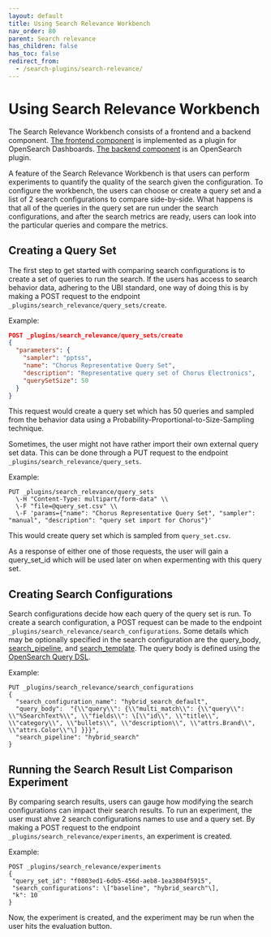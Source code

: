 ```yaml
---
layout: default
title: Using Search Relevance Workbench
nav_order: 80
parent: Search relevance
has_children: false
has_toc: false
redirect_from:
  - /search-plugins/search-relevance/
---
```


# Using Search Relevance Workbench 

The Search Relevance Workbench consists of a frontend and a backend component. 
[The frontend component](https://github.com/opensearch-project/dashboards-search-relevance) is implemented as a plugin for OpenSearch Dashboards. 
[The backend component](https://github.com/o19s/search-relevance/) is an OpenSearch plugin.

A feature of the Search Relevance Workbench is that users can perform experiments to quantify the quality of the search given the configuration. To configure the workbench, the users can choose or create a query set and a list of 2 search configurations to compare side-by-side. What happens is that all of the queries in the query set are run under the search configurations, and after the search metrics are ready, users can look into the particular queries and compare the metrics.

## Creating a Query Set

The first step to get started with comparing search configurations is to create a set of queries to run the search. If the users has access to search behavior data, adhering to the UBI standard, one way of doing this is by making a POST request to the endpoint ` _plugins/search_relevance/query_sets/create`. 

Example:
```json
POST _plugins/search_relevance/query_sets/create
{
  "parameters": {
    "sampler": "pptss",  
    "name": "Chorus Representative Query Set",  
    "description": "Representative query set of Chorus Electronics",  
    "querySetSize": 50  
  }
}
```

This request would create a query set which has 50 queries and sampled from the behavior data using a Probability-Proportional-to-Size-Sampling technique. 

Sometimes, the user might not have rather import their own external query set data. This can be done through a PUT request to the endpoint `_plugins/search_relevance/query_sets`. 

Example: 
```
PUT _plugins/search_relevance/query_sets  
  \-H "Content-Type: multipart/form-data" \\  
  \-F "file=@query_set.csv" \\  
  \-F 'params={"name": "Chorus Representative Query Set", "sampler": "manual", "description": "query set import for Chorus"}'
```

This would create query set which is sampled from `query_set.csv`. 

As a response of either one of those requests, the user will gain a query_set_id which will be used later on when expermenting with this query set.

## Creating Search Configurations

Search configurations decide how each query of the query set is run. To create a search configuration, a POST request can be made to the endpoint `_plugins/search_relevance/search_configurations`. Some details which may be optionally specified in the search configuration are the query_body, [search_pipeline]({{site.url}}{{site.baseurl}}/search-plugins/search-pipelines/index/), and [search_template]({{site.url}}{{site.baseurl}}/api-reference/search-template/). The query body is defined using the [OpenSearch Query DSL]({{site.url}}{{site.baseurl}}/query-dsl/). 

Example:
```
PUT _plugins/search_relevance/search_configurations  
{  
  "search_configuration_name": "hybrid_search_default",  
  "query_body":  "{\\"query\\": {\\"multi_match\\": {\\"query\\": \\"%SearchText%\\", \\"fields\\": \[\\"id\\", \\"title\\", \\"category\\", \\"bullets\\", \\"description\\", \\"attrs.Brand\\", \\"attrs.Color\\"\] }}}",  
  "search_pipeline": "hybrid_search"  
}
```

## Running the Search Result List Comparison Experiment

By comparing search results, users can gauge how modifying the search configurations can impact their search results. To run an experiment, the user must ahve 2 search configurations names to use and a query set. By making a POST request to the endpoint `_plugins/search_relevance/experiments`, an experiment is created.

Example:
```
POST _plugins/search_relevance/experiments  
{  
 "query_set_id": "f0803ed1-6db5-456d-aeb8-1ea3804f5915",  
 "search_configurations": \["baseline", "hybrid_search"\],  
 "k": 10  
}
```

Now, the experiment is created, and the experiment may be run when the user hits the evaluation button. 

